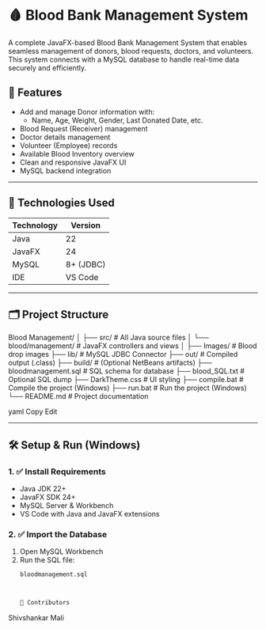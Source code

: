 # 🩸 Blood Bank Management System

A complete JavaFX-based Blood Bank Management System that enables seamless management of donors, blood requests, doctors, and volunteers. This system connects with a MySQL database to handle real-time data securely and efficiently.

## 📌 Features

- Add and manage Donor information with:
  - Name, Age, Weight, Gender, Last Donated Date, etc.
- Blood Request (Receiver) management
- Doctor details management
- Volunteer (Employee) records
- Available Blood Inventory overview
- Clean and responsive JavaFX UI
- MySQL backend integration

---

## 🧰 Technologies Used

| Technology | Version     |
|------------|-------------|
| Java       | 22          |
| JavaFX     | 24          |
| MySQL      | 8+ (JDBC)   |
| IDE        | VS Code     |

---

## 🗂️ Project Structure

Blood Management/ │ ├── src/ # All Java source files │ └── blood/management/ # JavaFX controllers and views │ ├── Images/ # Blood drop images ├── lib/ # MySQL JDBC Connector ├── out/ # Compiled output (.class) ├── build/ # (Optional NetBeans artifacts) ├── bloodmanagement.sql # SQL schema for database ├── blood_SQL.txt # Optional SQL dump ├── DarkTheme.css # UI styling ├── compile.bat # Compile the project (Windows) ├── run.bat # Run the project (Windows) └── README.md # Project documentation

yaml
Copy
Edit

---

## 🛠️ Setup & Run (Windows)

### 1. ✅ Install Requirements

- Java JDK 22+
- JavaFX SDK 24+
- MySQL Server & Workbench
- VS Code with Java and JavaFX extensions

### 2. ✅ Import the Database

1. Open MySQL Workbench
2. Run the SQL file:  
   ```bash
   bloodmanagement.sql



   🤝 Contributors
Shivshankar Mali





